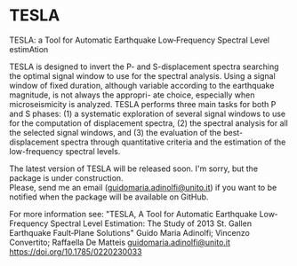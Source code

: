 # TESLA

TESLA: a Tool for Automatic Earthquake Low‐Frequency Spectral Level estimAtion

TESLA is designed to invert the P- and S-displacement spectra searching the optimal signal
window to use for the spectral analysis. Using a signal window of fixed duration,
although variable according to the earthquake magnitude, is not always the appropri-
ate choice, especially when microseismicity is analyzed. TESLA performs three main
tasks for both P and S phases: (1) a systematic exploration of several signal windows
to use for the computation of displacement spectra, (2) the spectral analysis for all the
selected signal windows, and (3) the evaluation of the best-displacement spectra
through quantitative criteria and the estimation of the low-frequency spectral levels.

The latest version of TESLA will be released soon. 
I'm sorry, but the package is under construction.  
Please, send me an email (guidomaria.adinolfi@unito.it) 
if you want to be notified when the package will be available on GitHub.

For more information see:
"TESLA, A Tool for Automatic Earthquake Low‐Frequency Spectral Level Estimation: 
The Study of 2013 St. Gallen Earthquake Fault‐Plane Solutions"
Guido Maria Adinolfi; Vincenzo Convertito; Raffaella De Matteis
guidomaria.adinolfi@unito.it
https://doi.org/10.1785/0220230033
